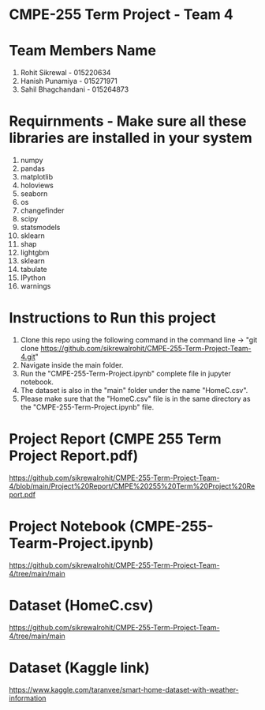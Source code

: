 # CMPE-255 Term Project - Team 4 

# Team Members Name
1) Rohit Sikrewal - 015220634
2) Hanish Punamiya - 015271971
3) Sahil Bhagchandani - 015264873

# Requirnments - Make sure all these libraries are installed in your system
1) numpy
2) pandas
3) matplotlib
4) holoviews
5) seaborn
6) os
7) changefinder
8) scipy
9) statsmodels
10) sklearn
11) shap
12) lightgbm
13) sklearn
14) tabulate
15) IPython
16) warnings

# Instructions to Run this project
1) Clone this repo using the following command in the command line -> "git clone https://github.com/sikrewalrohit/CMPE-255-Term-Project-Team-4.git"
2) Navigate inside the main folder.
3) Run the "CMPE-255-Term-Project.ipynb" complete file in jupyter notebook.
4) The dataset is also in the "main" folder under the name "HomeC.csv".
5) Please make sure that the "HomeC.csv" file is in the same directory as the "CMPE-255-Term-Project.ipynb" file.

# Project Report (CMPE 255 Term Project Report.pdf)
https://github.com/sikrewalrohit/CMPE-255-Term-Project-Team-4/blob/main/Project%20Report/CMPE%20255%20Term%20Project%20Report.pdf

# Project Notebook (CMPE-255-Tearm-Project.ipynb)
https://github.com/sikrewalrohit/CMPE-255-Term-Project-Team-4/tree/main/main

# Dataset (HomeC.csv)
https://github.com/sikrewalrohit/CMPE-255-Term-Project-Team-4/tree/main/main

# Dataset (Kaggle link)
https://www.kaggle.com/taranvee/smart-home-dataset-with-weather-information
